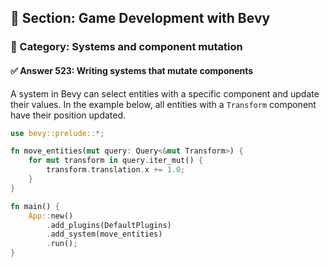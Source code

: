 ## 📘 Section: Game Development with Bevy  
### 🔹 Category: Systems and component mutation  
#### ✅ Answer 523: Writing systems that mutate components

A system in Bevy can select entities with a specific component and update their values. In the example below, all entities with a `Transform` component have their position updated.

```rust
use bevy::prelude::*;

fn move_entities(mut query: Query<&mut Transform>) {
    for mut transform in query.iter_mut() {
        transform.translation.x += 1.0;
    }
}

fn main() {
    App::new()
        .add_plugins(DefaultPlugins)
        .add_system(move_entities)
        .run();
}
```
